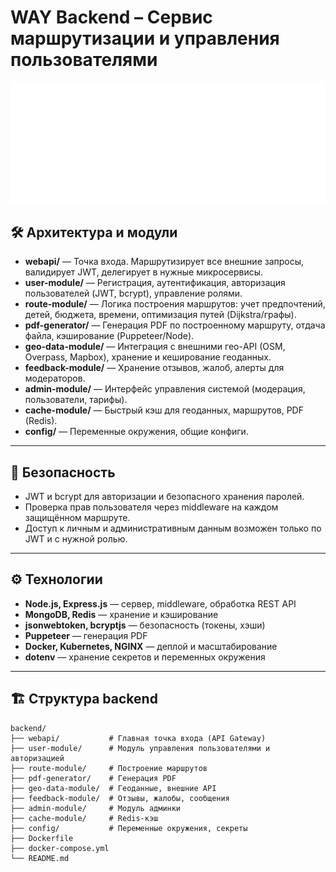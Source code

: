 # WAY Backend – Сервис маршрутизации и управления пользователями

![WAY Logo](frontend/public/images/github-logo.png)

## 🛠️ Архитектура и модули

- **webapi/** — Точка входа. Маршрутизирует все внешние запросы, валидирует JWT, делегирует в нужные микросервисы.
- **user-module/** — Регистрация, аутентификация, авторизация пользователей (JWT, bcrypt), управление ролями.
- **route-module/** — Логика построения маршрутов: учет предпочтений, детей, бюджета, времени, оптимизация путей (Dijkstra/графы).
- **pdf-generator/** — Генерация PDF по построенному маршруту, отдача файла, кэширование (Puppeteer/Node).
- **geo-data-module/** — Интеграция с внешними гео-API (OSM, Overpass, Mapbox), хранение и кеширование геоданных.
- **feedback-module/** — Хранение отзывов, жалоб, алерты для модераторов.
- **admin-module/** — Интерфейс управления системой (модерация, пользователи, тарифы).
- **cache-module/** — Быстрый кэш для геоданных, маршрутов, PDF (Redis).
- **config/** — Переменные окружения, общие конфиги.

---

## 🚦 Безопасность

- JWT и bcrypt для авторизации и безопасного хранения паролей.
- Проверка прав пользователя через middleware на каждом защищённом маршруте.
- Доступ к личным и административным данным возможен только по JWT и с нужной ролью.

---

## ⚙️ Технологии

- **Node.js, Express.js** — сервер, middleware, обработка REST API
- **MongoDB, Redis** — хранение и кэширование
- **jsonwebtoken, bcryptjs** — безопасность (токены, хэши)
- **Puppeteer** — генерация PDF
- **Docker, Kubernetes, NGINX** — деплой и масштабирование
- **dotenv** — хранение секретов и переменных окружения

---

## 🏗️ Структура backend

```plaintext
backend/
├── webapi/           # Главная точка входа (API Gateway)
├── user-module/      # Модуль управления пользователями и авторизацией
├── route-module/     # Построение маршрутов
├── pdf-generator/    # Генерация PDF
├── geo-data-module/  # Геоданные, внешние API
├── feedback-module/  # Отзывы, жалобы, сообщения
├── admin-module/     # Модуль админки
├── cache-module/     # Redis-кэш
├── config/           # Переменные окружения, секреты
├── Dockerfile
├── docker-compose.yml
└── README.md
